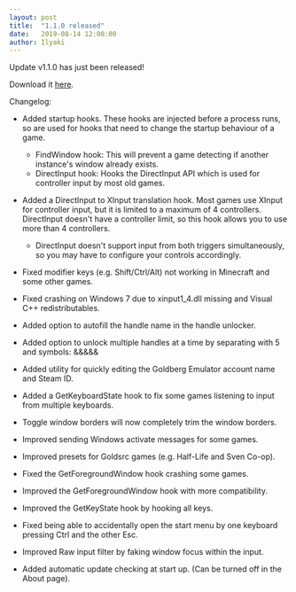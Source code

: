 ```yaml
---
layout: post
title:  "1.1.0 released"
date:   2019-08-14 12:00:00
author: Ilyaki
---
```

Update v1.1.0 has just been released!

Download it [here](https://github.com/UniversalSplitScreen/UniversalSplitScreen/releases).

Changelog:
- Added startup hooks. These hooks are injected before a process runs, so are used for hooks that need to change the startup behaviour of a game.
	- FindWindow hook: This will prevent a game detecting if another instance's window already exists.
	- DirectInput hook: Hooks the DirectInput API which is used for controller input by most old games.

- Added a DirectInput to XInput translation hook. Most games use XInput for controller input, but it is limited to a maximum of 4 controllers. DirectInput doesn't have a controller limit, so this hook allows you to use more than 4 controllers.
	- DirectInput doesn't support input from both triggers simultaneously, so you may have to configure your controls accordingly.

- Fixed modifier keys (e.g. Shift/Ctrl/Alt) not working in Minecraft and some other games.

- Fixed crashing on Windows 7 due to xinput1_4.dll missing and Visual C++ redistributables.

- Added option to autofill the handle name in the handle unlocker.

- Added option to unlock multiple handles at a time by separating with 5 and symbols: &&&&&

- Added utility for quickly editing the Goldberg Emulator account name and Steam ID.

- Added a GetKeyboardState hook to fix some games listening to input from multiple keyboards.

- Toggle window borders will now completely trim the window borders.

- Improved sending Windows activate messages for some games.

- Improved presets for Goldsrc games (e.g. Half-Life and Sven Co-op).

- Fixed the GetForegroundWindow hook crashing some games.

- Improved the GetForegroundWindow hook with more compatibility.

- Improved the GetKeyState hook by hooking all keys.

- Fixed being able to accidentally open the start menu by one keyboard pressing Ctrl and the other Esc.

- Improved Raw input filter by faking window focus within the input.

- Added automatic update checking at start up. (Can be turned off in the About page).
